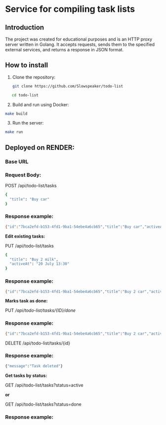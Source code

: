 # Service for compiling task lists

## Introduction

The project was created for educational purposes and is an HTTP proxy server written in Golang.  It accepts requests, sends them to the specified external services, and returns a response in JSON format.

## How to install
1. Clone the repository:
   ```sh
   git clone https://github.com/Slowspeaker/todo-list
    ```
  ```sh
     cd todo-list
```
2. Build and run using Docker:
```sh
make build
```

3. Run the server:

```sh
make run
```
## Deployed on RENDER:
### Base URL



### Request Body:
POST /api/todo-list/tasks
```sh
{
  "title": "Buy car"
}
```
### Response example:
```sh
{"id":"7bca2efd-b153-4fd1-9ba1-54ebe4a6cb65","title":"Buy car","activeAt":"31 July 17:27","completed":false}
```
**Edit existing tasks:**

PUT /api/todo-list/tasks
```sh
{
  "title": "Buy 2 milk",
  "activeAt": "20 July 13:30"
}
```
### Response example:
```sh
{"id":"7bca2efd-b153-4fd1-9ba1-54ebe4a6cb65","title":"Buy 2 car","activeAt":"20 July 13:30","completed":true}
```
**Marks task as done:**

PUT
_/api/todo-list/tasks/{ID}/done_


### Response example:
```sh
{"id":"7bca2efd-b153-4fd1-9ba1-54ebe4a6cb65","title":"Buy 2 car","activeAt":"20 July 13:30","completed":true}
```


DELETE /api/todo-list/tasks/{id}
### Response example:

```sh
{"message":"Task deleted"}
```
**Get tasks by status:** 

GET /api/todo-list/tasks?status=active 

**or** 

GET /api/todo-list/tasks?status=done
### Response example:
```sh

```

